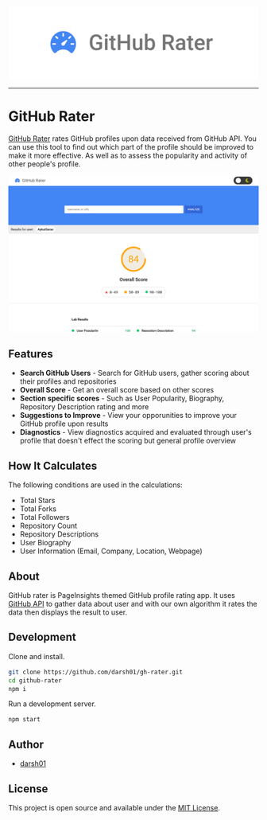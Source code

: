 <p align="center">
  <img src="./assets/logo.png">
</p>
<hr />

# GitHub Rater

[GitHub Rater](https://github.com/darsh01/gh-rater) rates GitHub profiles upon data received from GitHub API. You can use this tool to find out which part of the profile should be improved to make it more effective. As well as to assess the popularity and activity of other people's profile.

![Screenshot](./assets/preview.png)

## Features

- **Search GitHub Users** - Search for GitHub users, gather scoring about their profiles and repositories
- **Overall Score** - Get an overall score based on other scores
- **Section specific scores** - Such as User Popularity, Biography, Repository Description rating and more
- **Suggestions to Improve** - View your opporunities to improve your GitHub profile upon results
- **Diagnostics** - View diagnostics acquired and evaluated through user's profile that doesn't effect the scoring but general profile overview

## How It Calculates

The following conditions are used in the calculations:

- Total Stars
- Total Forks
- Total Followers
- Repository Count
- Repository Descriptions
- User Biography
- User Information (Email, Company, Location, Webpage)

## About

GitHub rater is PageInsights themed GitHub profile rating app. It uses [GitHub API](https://docs.github.com/en/rest) to gather data about user and with our own algorithm it rates the data then displays the result to user.

## Development

Clone and install.

```bash
git clone https://github.com/darsh01/gh-rater.git
cd github-rater
npm i
```

Run a development server.

```bash
npm start
```

## Author

- [darsh01](https://github.com/darsh01)

## License

This project is open source and available under the [MIT License](LICENSE).
